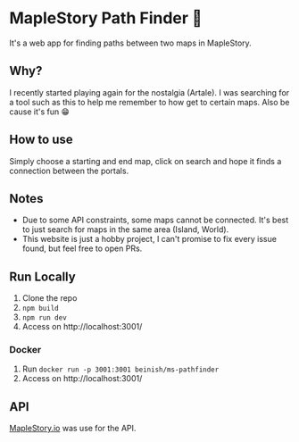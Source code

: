 # MapleStory Path Finder 🍁
It's a web app for finding paths between two maps in MapleStory.

## Why? 
I recently started playing again for the nostalgia (Artale). I was searching for a tool such as this to help me remember to how get to certain maps.
Also be cause it's fun 😁

## How to use
Simply choose a starting and end map, click on search and hope it finds a connection between the portals.

## Notes
- Due to some API constraints, some maps cannot be connected. It's best to just search for maps in the same area (Island, World).
- This website is just a hobby project, I can't promise to fix every issue found, but feel free to open PRs.

## Run Locally
1. Clone the repo
2. `npm build`
3. `npm run dev`
4. Access on http://localhost:3001/

### Docker
1. Run `docker run -p 3001:3001 beinish/ms-pathfinder`
2. Access on http://localhost:3001/

## API
[MapleStory.io](https://maplestory.io) was use for the API.
